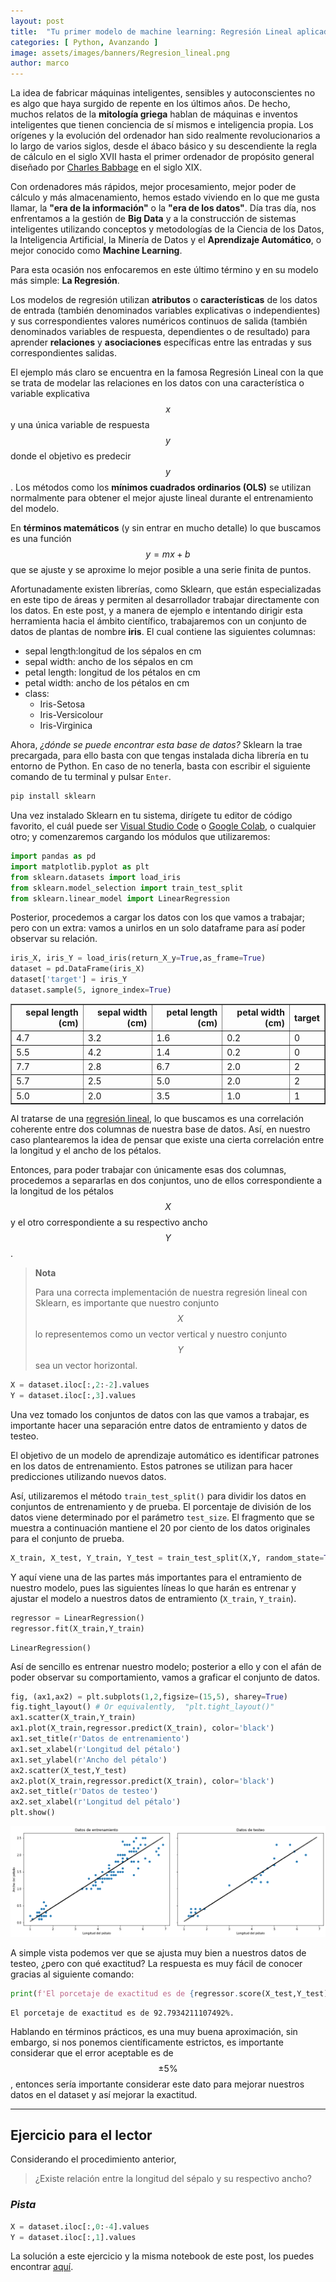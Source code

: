 ```yaml
---
layout: post
title:  "Tu primer modelo de machine learning: Regresión Lineal aplicado a un conjunto de datos sobre plantas iris"
categories: [ Python, Avanzando ]
image: assets/images/banners/Regresion_lineal.png
author: marco
---
```


La idea de fabricar máquinas inteligentes, sensibles y autoconscientes no es algo que haya surgido de repente en los últimos años. De hecho, muchos relatos de la **mitología griega** hablan de máquinas e inventos inteligentes que tienen conciencia de sí mismos e inteligencia propia. Los orígenes y la evolución del ordenador han sido realmente revolucionarios a lo largo de varios siglos, desde el ábaco básico y su descendiente la regla de cálculo en el siglo XVII hasta el primer ordenador de propósito general diseñado por [Charles Babbage](https://en.wikipedia.org/wiki/Charles_Babbage) en el siglo XIX. 

Con ordenadores más rápidos, mejor procesamiento, mejor poder de cálculo y más almacenamiento, hemos estado viviendo en lo que me gusta llamar, la **"era de la información"** o la **"era de los datos"**. Día tras día, nos enfrentamos a la gestión de **Big Data** y a la construcción de sistemas inteligentes utilizando conceptos y metodologías de la Ciencia de los Datos, la Inteligencia Artificial, la Minería de Datos y el **Aprendizaje Automático**, o mejor conocido como **Machine Learning**. 

Para esta ocasión nos enfocaremos en este último término y en su modelo más simple: **La Regresión**. 

Los modelos de regresión utilizan **atributos** o **características** de los datos de entrada (también denominados variables explicativas o independientes) y sus correspondientes valores numéricos continuos de salida (también denominados variables de respuesta, dependientes o de resultado) para aprender **relaciones** y **asociaciones** específicas entre las entradas y sus correspondientes salidas. 

El ejemplo más claro se encuentra en la famosa Regresión Lineal con la que se trata de modelar las relaciones en los datos con una característica o variable explicativa $$x$$ y una única variable de respuesta $$y$$ donde el objetivo es predecir $$y$$. Los métodos como los **mínimos cuadrados ordinarios (OLS)** se utilizan normalmente para obtener el mejor ajuste lineal durante el entrenamiento del modelo. 

En **términos matemáticos** (y sin entrar en mucho detalle) lo que buscamos es una función $$y=mx+b$$ que se ajuste y se aproxime lo mejor posible a una serie finita de puntos. 

Afortunadamente existen librerías, como Sklearn, que están especializadas en este tipo de áreas y permiten al desarrollador trabajar directamente con los datos. En este post, y a manera de ejemplo e intentando dirigir esta herramienta hacia el ámbito científico, trabajaremos con un conjunto de datos de plantas de nombre **iris**. El cual contiene las siguientes columnas: 

- sepal length:longitud de los sépalos en cm 
- sepal width: ancho de los sépalos en cm 
- petal length: longitud de los pétalos en cm 
- petal width: ancho de los pétalos en cm 
- class: 
    - Iris-Setosa 
    - Iris-Versicolour 
    - Iris-Virginica 

Ahora, *¿dónde se puede encontrar esta base de datos?* Sklearn la trae precargada, para ello basta con que tengas instalada dicha librería en tu entorno de Python. En caso de no tenerla, basta con escribir el siguiente comando de tu terminal y pulsar `Enter`. 

```bash 
pip install sklearn 
``` 

Una vez instalado Sklearn en tu sistema, dirígete tu editor de código favorito, el cuál puede ser [Visual Studio Code](https://code.visualstudio.com/) o [Google Colab](https://colab.research.google.com/), o cualquier otro; y comenzaremos cargando los módulos que utilizaremos: 


```python
import pandas as pd
import matplotlib.pyplot as plt
from sklearn.datasets import load_iris
from sklearn.model_selection import train_test_split
from sklearn.linear_model import LinearRegression
```

Posterior, procedemos a cargar los datos con los que vamos a trabajar; pero con un extra: vamos a unirlos en un solo dataframe para así poder observar su relación.


```python
iris_X, iris_Y = load_iris(return_X_y=True,as_frame=True)
dataset = pd.DataFrame(iris_X)
dataset['target'] = iris_Y
dataset.sample(5, ignore_index=True)
```




<div>
<style scoped>
    .dataframe tbody tr th:only-of-type {
        vertical-align: middle;
    }

    .dataframe tbody tr th {
        vertical-align: top;
    }

    .dataframe thead th {
        text-align: right;
    }
</style>
<table border="1" class="dataframe">
  <thead>
    <tr style="text-align: right;">
      <th>sepal length (cm)</th>
      <th>sepal width (cm)</th>
      <th>petal length (cm)</th>
      <th>petal width (cm)</th>
      <th>target</th>
    </tr>
  </thead>
  <tbody>
    <tr>
      <td>4.7</td>
      <td>3.2</td>
      <td>1.6</td>
      <td>0.2</td>
      <td>0</td>
    </tr>
    <tr>
      <td>5.5</td>
      <td>4.2</td>
      <td>1.4</td>
      <td>0.2</td>
      <td>0</td>
    </tr>
    <tr>
      <td>7.7</td>
      <td>2.8</td>
      <td>6.7</td>
      <td>2.0</td>
      <td>2</td>
    </tr>
    <tr>
      <td>5.7</td>
      <td>2.5</td>
      <td>5.0</td>
      <td>2.0</td>
      <td>2</td>
    </tr>
    <tr>
      <td>5.0</td>
      <td>2.0</td>
      <td>3.5</td>
      <td>1.0</td>
      <td>1</td>
    </tr>
  </tbody>
</table>
</div>



Al tratarse de una [regresión lineal](https://es.wikipedia.org/wiki/Regresi%C3%B3n_lineal), lo que buscamos es una correlación coherente entre dos columnas de nuestra base de datos. Así, en nuestro caso plantearemos la idea de pensar que existe una cierta correlación entre la longitud y el ancho de los pétalos. 

Entonces, para poder trabajar con únicamente esas dos columnas, procedemos a separarlas en dos conjuntos, uno de ellos correspondiente a la longitud de los pétalos $$X$$ y el otro correspondiente a su respectivo ancho $$Y$$. 

> **Nota** 
>  
> Para una correcta implementación de nuestra regresión lineal con Sklearn, es importante que nuestro conjunto $$X$$ lo representemos como un vector vertical y nuestro conjunto $$Y$$ sea un vector horizontal. 


```python
X = dataset.iloc[:,2:-2].values
Y = dataset.iloc[:,3].values
```

Una vez tomado los conjuntos de datos con las que vamos a trabajar, es importante hacer una separación entre datos de entramiento y datos de testeo. 

El objetivo de un modelo de aprendizaje automático es identificar patrones en los datos de entrenamiento. Estos patrones se utilizan para hacer predicciones utilizando nuevos datos. 

Así, utilizaremos el método `train_test_split()` para dividir los datos en conjuntos de entrenamiento y de prueba. El porcentaje de división de los datos viene determinado por el parámetro `test_size`. El fragmento que se muestra a continuación mantiene el 20 por ciento de los datos originales para el conjunto de prueba. 


```python
X_train, X_test, Y_train, Y_test = train_test_split(X,Y, random_state=True, test_size=0.2)
```

Y aquí viene una de las partes más importantes para el entramiento de nuestro modelo, pues las siguientes líneas lo que harán es entrenar y ajustar el modelo a nuestros datos de entramiento (`X_train`, `Y_train`). 


```python
regressor = LinearRegression()
regressor.fit(X_train,Y_train)
```




    LinearRegression()



Así de sencillo es entrenar nuestro modelo; posterior a ello y con el afán de poder observar su comportamiento, vamos a graficar el conjunto de datos.


```python
fig, (ax1,ax2) = plt.subplots(1,2,figsize=(15,5), sharey=True)
fig.tight_layout() # Or equivalently,  "plt.tight_layout()"
ax1.scatter(X_train,Y_train)
ax1.plot(X_train,regressor.predict(X_train), color='black')
ax1.set_title(r'Datos de entrenamiento')
ax1.set_xlabel(r'Longitud del pétalo')
ax1.set_ylabel(r'Ancho del pétalo')
ax2.scatter(X_test,Y_test)
ax2.plot(X_train,regressor.predict(X_train), color='black')
ax2.set_title(r'Datos de testeo')
ax2.set_xlabel(r'Longitud del pétalo')
plt.show()
```


    
![png](/assets/images/posts/output_11_0.png)
    


A simple vista podemos ver que se ajusta muy bien a nuestros datos de testeo, ¿pero con qué exactitud? La respuesta es muy fácil de conocer gracias al siguiente comando:


```python
print(f'El porcetaje de exactitud es de {regressor.score(X_test,Y_test) * 100}%.')
```

    El porcetaje de exactitud es de 92.7934211107492%.


Hablando en términos prácticos, es una muy buena aproximación, sin embargo, si nos ponemos científicamente estrictos, es importante considerar que el error aceptable es de $$\pm 5 \%$$, entonces sería importante considerar este dato para mejorar nuestros datos en el dataset y así mejorar la exactitud. 

---  

## Ejercicio para el lector  

Considerando el procedimiento anterior, 

> ¿Existe relación entre la longitud del sépalo y su respectivo ancho?  

### *Pista* 


```python
X = dataset.iloc[:,0:-4].values
Y = dataset.iloc[:,1].values
```

La solución a este ejercicio y la misma notebook de este post, los puedes encontrar [aquí](https://colab.research.google.com/drive/146N57CuAxck8ghPwcjWFWnJLTjwmb06-?usp=sharing).

